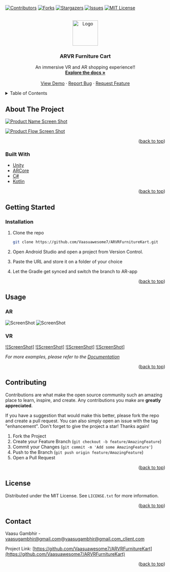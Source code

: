 <div id="top"></div>

[![Contributors][contributors-shield]][contributors-url]
[![Forks][forks-shield]][forks-url]
[![Stargazers][stars-shield]][stars-url]
[![Issues][issues-shield]][issues-url]
[![MIT License][license-shield]][license-url]

<!-- PROJECT LOGO -->
<br />
<div align="center">
  <a href="https://github.com/Vaasuawesome7/ARVRFurnitureKart">
    <img src="images/logo.png" alt="Logo" width="80" height="80">
  </a>

<h3 align="center">ARVR Furniture Cart</h3>

  <p align="center">
    An immersive VR and AR shopping experience!!
    <br />
    <a href="https://github.com/Vaasuawesome7/ARVRFurnitureKart"><strong>Explore the docs »</strong></a>
    <br />
    <br />
    <a href="https://github.com/Vaasuawesome7/ARVRFurnitureKart">View Demo</a>
    ·
    <a href="https://github.com/Vaasuawesome7/ARVRFurnitureKart/issues">Report Bug</a>
    ·
    <a href="https://github.com/Vaasuawesome7/ARVRFurnitureKart/issues">Request Feature</a>
  </p>
</div>

<!-- TABLE OF CONTENTS -->
<details>
  <summary>Table of Contents</summary>
  <ol>
    <li>
      <a href="#about-the-project">About The Project</a>
      <ul>
        <li><a href="#built-with">Built With</a></li>
      </ul>
    </li>
    <li>
      <a href="#getting-started">Getting Started</a>
      <ul>
        <li><a href="#prerequisites">Prerequisites</a></li>
        <li><a href="#installation">Installation</a></li>
      </ul>
    </li>
    <li><a href="#usage">Usage</a></li>
    <li><a href="#roadmap">Roadmap</a></li>
    <li><a href="#contributing">Contributing</a></li>
    <li><a href="#license">License</a></li>
    <li><a href="#contact">Contact</a></li>
    <li><a href="#acknowledgments">Acknowledgments</a></li>
  </ol>
</details>

<!-- ABOUT THE PROJECT -->

## About The Project

[![Product Name Screen Shot][product-screenshot]](https://example.com)

[![Product Flow Screen Shot][product-flow]](https://example.com)

<p align="right">(<a href="#top">back to top</a>)</p>

### Built With

- [Unity](https://unity.com/)
- [ARCore](https://developers.google.com/ar)
- [C#](https://docs.microsoft.com/en-us/dotnet/csharp/)
- [Kotlin](https://kotlinlang.org/)

<p align="right">(<a href="#top">back to top</a>)</p>

<!-- GETTING STARTED -->

## Getting Started

### Installation

1. Clone the repo
   ```sh
   git clone https://github.com/Vaasuawesome7/ARVRFurnitureKart.git
   ```
2. Open Android Studio and open a project from Version Control.

3. Paste the URL and store it on a folder of your choice

4. Let the Gradle get synced and switch the branch to AR-app

<p align="right">(<a href="#top">back to top</a>)</p>

<!-- USAGE EXAMPLES -->

## Usage

### AR

![ScreenShot](images/app1.jpg)
![ScreenShot](images/app2.jpg)

### VR

[![ScreenShot]](images/vr1.jpg)
[![ScreenShot]](images/vr2.jpg)
[![ScreenShot]](images/vr3.jpg)
[![ScreenShot]](images/vfr4.jpg)

_For more examples, please refer to the [Documentation](https://example.com)_

<p align="right">(<a href="#top">back to top</a>)</p>

<!-- CONTRIBUTING -->

## Contributing

Contributions are what make the open source community such an amazing place to learn, inspire, and create. Any contributions you make are **greatly appreciated**.

If you have a suggestion that would make this better, please fork the repo and create a pull request. You can also simply open an issue with the tag "enhancement".
Don't forget to give the project a star! Thanks again!

1. Fork the Project
2. Create your Feature Branch (`git checkout -b feature/AmazingFeature`)
3. Commit your Changes (`git commit -m 'Add some AmazingFeature'`)
4. Push to the Branch (`git push origin feature/AmazingFeature`)
5. Open a Pull Request

<p align="right">(<a href="#top">back to top</a>)</p>

<!-- LICENSE -->

## License

Distributed under the MIT License. See `LICENSE.txt` for more information.

<p align="right">(<a href="#top">back to top</a>)</p>

<!-- CONTACT -->

## Contact

Vaasu Gambhir - vaasugambhir@gmail.com@vaasugambhir@gmail.com_client.com

Project Link: [https://github.com/Vaasuawesome7/ARVRFurnitureKart](https://github.com/Vaasuawesome7/ARVRFurnitureKart)

<p align="right">(<a href="#top">back to top</a>)</p>

<!-- MARKDOWN LINKS & IMAGES -->
<!-- https://www.markdownguide.org/basic-syntax/#reference-style-links -->

[contributors-shield]: https://img.shields.io/github/contributors/Vaasuawesome7/ARVRFurnitureKart.svg?style=for-the-badge
[contributors-url]: https://github.com/Vaasuawesome7/ARVRFurnitureKart/graphs/contributors
[forks-shield]: https://img.shields.io/github/forks/Vaasuawesome7/ARVRFurnitureKart.svg?style=for-the-badge
[forks-url]: https://github.com/Vaasuawesome7/ARVRFurnitureKart/network/members
[stars-shield]: https://img.shields.io/github/stars/Vaasuawesome7/ARVRFurnitureKart.svg?style=for-the-badge
[stars-url]: https://github.com/Vaasuawesome7/ARVRFurnitureKart/stargazers
[issues-shield]: https://img.shields.io/github/issues/Vaasuawesome7/ARVRFurnitureKart.svg?style=for-the-badge
[issues-url]: https://github.com/Vaasuawesome7/ARVRFurnitureKart/issues
[license-shield]: https://img.shields.io/github/license/Vaasuawesome7/ARVRFurnitureKart.svg?style=for-the-badge
[license-url]: https://github.com/Vaasuawesome7/ARVRFurnitureKart/blob/master/LICENSE.txt
[linkedin-shield]: https://img.shields.io/badge/-LinkedIn-black.svg?style=for-the-badge&logo=linkedin&colorB=555
[product-screenshot]: images/main.png
[product-flow]: images/flow.png
